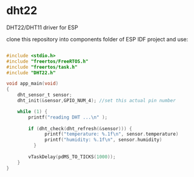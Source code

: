 # dht22
DHT22/DHT11 driver for ESP


clone this repository into components folder of ESP IDF project 
and use:
```c

#include <stdio.h>
#include "freertos/FreeRTOS.h"
#include "freertos/task.h"
#include "DHT22.h"

void app_main(void)
{
    dht_sensor_t sensor;
    dht_init(&sensor,GPIO_NUM_4); //set this actual pin number

    while (1) {
        printf("reading DHT ...\n" );
        
        if (dht_check(dht_refresh(&sensor))) {
              printf("temperature: %.1f\n", sensor.temperature)
              printf("humidity: %.1f\n", sensor.humidity)
          }  
          
        vTaskDelay(pdMS_TO_TICKS(1000));
    }
}    
```


